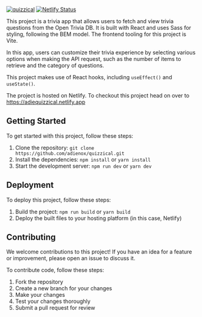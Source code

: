 [![quizzical](https://user-images.githubusercontent.com/95954371/209166864-7c95f540-705b-415b-acf8-6b86ad997043.jpg)](https://adiequizzical.netlify.app)
[![Netlify Status](https://api.netlify.com/api/v1/badges/98357a0f-fbb5-4e3b-8434-362df29968d8/deploy-status)](https://app.netlify.com/sites/adiequizzical/deploys)

This project is a trivia app that allows users to fetch and view trivia questions from the Open Trivia DB. It is built with React and uses Sass for styling, following the BEM model. The frontend tooling for this project is Vite.

In this app, users can customize their trivia experience by selecting various options when making the API request, such as the number of items to retrieve and the category of questions.

This project makes use of React hooks, including `useEffect()` and `useState()`.

The project is hosted on Netlify. To checkout this project head on over to https://adiequizzical.netlify.app

## Getting Started

To get started with this project, follow these steps:

1. Clone the repository: `git clone https://github.com/adienox/quizzical.git`
2. Install the dependencies: `npm install` or `yarn install`
3. Start the development server: `npm run dev` or `yarn dev`

## Deployment

To deploy this project, follow these steps:

1. Build the project: `npm run build` or `yarn build`
2. Deploy the built files to your hosting platform (in this case, Netlify)

## Contributing

We welcome contributions to this project! If you have an idea for a feature or improvement, please open an issue to discuss it.

To contribute code, follow these steps:

1. Fork the repository
2. Create a new branch for your changes
3. Make your changes
4. Test your changes thoroughly
5. Submit a pull request for review
